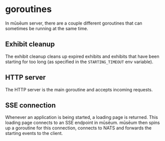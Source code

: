 # goroutines

In mūsēum server, there are a couple different goroutines that can sometimes be running at the same time.

## Exhibit cleanup

The exhibit cleanup cleans up expired exhibits and exhibits that have been starting for too long (as specified in the `STARTING_TIMEOUT` env variable).

## HTTP server

The HTTP server is the main goroutine and accepts incoming requests.

## SSE connection

Whenever an application is being started, a loading page is returned. This loading page connects to an SSE endpoint in mūsēum. mūsēum then spins up a goroutine for this connection, connects to NATS and forwards the starting events to the client.
